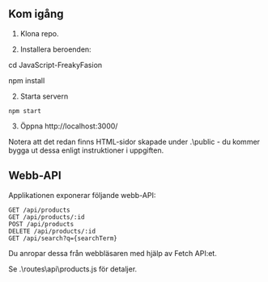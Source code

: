 
## Kom igång

1. Klona repo.

2. Installera beroenden:

 cd JavaScript-FreakyFasion

 npm install


2. Starta servern

```
npm start
```

3. Öppna http://localhost:3000/

Notera att det redan finns HTML-sidor skapade under .\public - du kommer bygga ut dessa enligt instruktioner i uppgiften.

## Webb-API

Applikationen exponerar följande webb-API:

``` 
GET /api/products
GET /api/products/:id
POST /api/products
DELETE /api/products/:id
GET /api/search?q={searchTerm}
``` 

Du anropar dessa från webbläsaren med hjälp av Fetch API:et.

Se .\routes\api\products.js för detaljer.